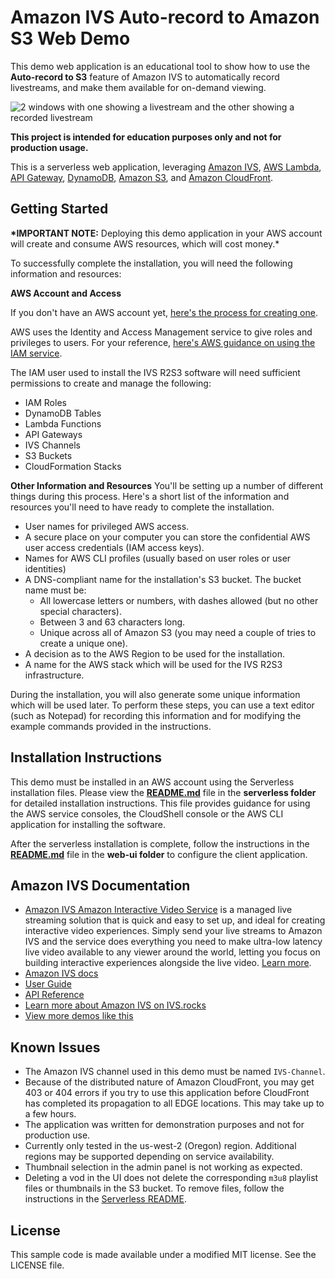 # Amazon IVS Auto-record to Amazon S3 Web Demo

This demo web application is an educational tool to show how to use the **Auto-record to S3** feature of Amazon IVS to automatically record livestreams, and make them available for on-demand viewing.

<img src="app_screenshot.png" alt="2 windows with one showing a livestream and the other showing a recorded livestream" />

**This project is intended for education purposes only and not for production usage.**

This is a serverless web application, leveraging [Amazon IVS](https://aws.amazon.com/ivs/), [AWS Lambda](https://aws.amazon.com/lambda/), [API Gateway](https://aws.amazon.com/api-gateway/), [DynamoDB](https://aws.amazon.com/dynamodb/), [Amazon S3](https://aws.amazon.com/s3/), and [Amazon CloudFront](https://aws.amazon.com/cloudfront/).

## Getting Started

**\*IMPORTANT NOTE:** Deploying this demo application in your AWS account will create and consume AWS resources, which will cost money.\*

To successfully complete the installation, you will need the following information and resources:

**AWS Account and Access**

If you don't have an AWS account yet, [here's the process for creating one](https://aws.amazon.com/premiumsupport/knowledge-center/create-and-activate-aws-account/ "here's the process for creating one").

AWS uses the Identity and Access Management service to give roles and privileges to users. For your reference, [here's AWS guidance on using the IAM service](https://aws.amazon.com/iam/ "Here's AWS guidance on using the IAM service").

The IAM user used to install the IVS R2S3 software will need sufficient permissions to create and manage the following:

* IAM Roles
* DynamoDB Tables
* Lambda Functions
* API Gateways
* IVS Channels
* S3 Buckets
* CloudFormation Stacks

**Other Information and Resources**
You'll be setting up a number of different things during this process. Here's a short list of the information and resources you'll need to have ready to complete the installation.

* User names for privileged AWS access.
* A secure place on your computer you can store the confidential AWS user access credentials (IAM access keys).
* Names for AWS CLI profiles (usually based on user roles or user identities)
* A DNS-compliant name for the installation's S3 bucket. The bucket name must be:
  * All lowercase letters or numbers, with dashes allowed (but no other special characters).
  * Between 3 and 63 characters long.
  * Unique across all of Amazon S3 (you may need a couple of tries to create a unique one).
* A decision as to the AWS Region to be used for the installation.
* A name for the AWS stack which will be used for the IVS R2S3 infrastructure.

During the installation, you will also generate some unique information which will be used later. To perform these steps, you can use a text editor (such as Notepad) for recording this information and for modifying the example commands provided in the instructions.

## Installation Instructions

This demo must be installed in an AWS account using the Serverless installation files. Please view the **[README.md](./serverless/README.md)** file in the **serverless folder** for detailed installation instructions. This file provides guidance for using the AWS service consoles, the CloudShell console or the AWS CLI application for installing the software.

After the serverless installation is complete, follow the instructions in the **[README.md](./web-ui/README.md)** file in the **web-ui folder** to configure the client application.

## Amazon IVS Documentation
* [Amazon IVS Amazon Interactive Video Service](https://aws.amazon.com/ivs/) is a managed live streaming solution that is quick and easy to set up, and ideal for creating interactive video experiences. Simply send your live streams to Amazon IVS and the service does everything you need to make ultra-low latency live video available to any viewer around the world, letting you focus on building interactive experiences alongside the live video. [Learn more](https://aws.amazon.com/ivs/).
* [Amazon IVS docs](https://docs.aws.amazon.com/ivs/)
* [User Guide](https://docs.aws.amazon.com/ivs/latest/userguide/)
* [API Reference](https://docs.aws.amazon.com/ivs/latest/APIReference/)
* [Learn more about Amazon IVS on IVS.rocks](https://ivs.rocks/)
* [View more demos like this](https://ivs.rocks/examples)

## Known Issues
* The Amazon IVS channel used in this demo must be named `IVS-Channel`.
* Because of the distributed nature of Amazon CloudFront, you may get 403 or 404 errors if you try to use this application before CloudFront has completed its propagation to all EDGE locations. This may take up to a few hours.
* The application was written for demonstration purposes and not for production use.
* Currently only tested in the us-west-2 (Oregon) region. Additional regions may be supported depending on service availability.
* Thumbnail selection in the admin panel is not working as expected.
* Deleting a vod in the UI does not delete the corresponding `m3u8` playlist files or thumbnails in the S3 bucket. To remove files, follow the instructions in the [Serverless README](./serverless/README.md#application-removal-and-cleanup).

## License
This sample code is made available under a modified MIT license. See the LICENSE file.
